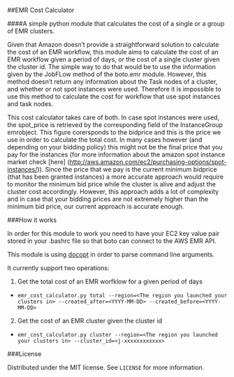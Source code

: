 ##EMR Cost Calculator

####A simple python module that calculates the cost of a single or a group of EMR clusters.

Given that Amazon doesn’t provide a straightforward solution to calculate the cost of an EMR workflow, this module aims to calculate the cost of an EMR workflow given a period of days,
or the cost of a single cluster given the cluster id. The simple way to do that would be to use the information given by the JobFLow method of the boto.emr module. However, this method 
doesn’t return any information about the Task nodes of a cluster, and whether or not spot instances were used. Therefore it is impossible to use this method to calculate the cost for
workflow that use spot instances and task nodes.

This cost calculator takes care of both. In case spot instances were used, the spot_price is retrieved by the corresponding field of the InstanceGroup emrobject. This figure corersponds 
to the bidprice and this is the price we use in order to calculate the total cost. In many cases however (and depending on your bidding policy) this might not be the final price that you 
pay for the instances (for more information about the amazon spot instance market check [here] (http://aws.amazon.com/ec2/purchasing-options/spot-instances/)). Since the price that we pay 
is the current minimum bidprice (that has been granted instances) a more accurate approach would require to monitor the minimum bid price while the cluster is alive and adjust the cluster cost 
accordingly. However, this approach adds a lot of complexity and in case that your bidding prices are not extremely higher than the minimum bid price, our current approach is accurate enough.

###How it works

In order for this module to work you need to have your EC2 key value pair stored in your .bashrc file so that boto can connect to the AWS EMR API.

This module is using [docopt](http://docopt.org/) in order to parse command line arguments.

It currently support two operations:
1. Get the total cost of an EMR worfklow for a given period of days
  * `emr_cost_calculator.py total --region=<The region you launched your clusters in> --created_after=<YYYY-MM-DD> --created_before=<YYYY-MM-DD>`
2. Get the cost of an EMR cluster given the cluster id
  * `emr_cost_calculator.py cluster --region=<The region you launched your clusters in> --cluster_id=<j-xxxxxxxxxxxx>`

###License

Distributed under the MIT license. See `LICENSE` for more information.
